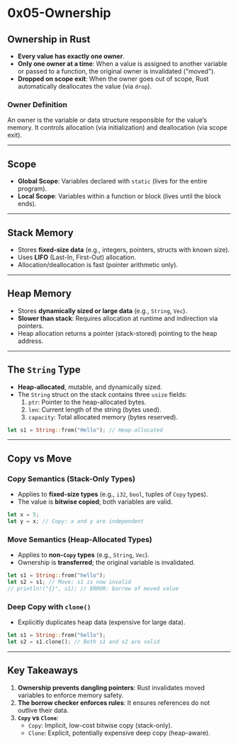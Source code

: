 # 0x05-Ownership

## Ownership in Rust
- **Every value has exactly one owner**.
- **Only one owner at a time**: When a value is assigned to another variable or passed to a function, the original owner is invalidated ("moved").
- **Dropped on scope exit**: When the owner goes out of scope, Rust automatically deallocates the value (via `drop`).

### Owner Definition
An owner is the variable or data structure responsible for the value’s memory. It controls allocation (via initialization) and deallocation (via scope exit).

---

## Scope
- **Global Scope**: Variables declared with `static` (lives for the entire program).
- **Local Scope**: Variables within a function or block (lives until the block ends).

---

## Stack Memory
- Stores **fixed-size data** (e.g., integers, pointers, structs with known size).
- Uses **LIFO** (Last-In, First-Out) allocation.
- Allocation/deallocation is fast (pointer arithmetic only).

---

## Heap Memory
- Stores **dynamically sized or large data** (e.g., `String`, `Vec`).
- **Slower than stack**: Requires allocation at runtime and indirection via pointers.
- Heap allocation returns a pointer (stack-stored) pointing to the heap address.

---

## The `String` Type
- **Heap-allocated**, mutable, and dynamically sized.
- The `String` struct on the stack contains three `usize` fields:
  1. `ptr`: Pointer to the heap-allocated bytes.
  2. `len`: Current length of the string (bytes used).
  3. `capacity`: Total allocated memory (bytes reserved).

```rust
let s1 = String::from("Hello"); // Heap-allocated
```

---

## Copy vs Move
### Copy Semantics (Stack-Only Types)
- Applies to **fixed-size types** (e.g., `i32`, `bool`, tuples of `Copy` types).
- The value is **bitwise copied**; both variables are valid.
```rust
let x = 5;
let y = x; // Copy: x and y are independent
```

### Move Semantics (Heap-Allocated Types)
- Applies to **non-`Copy` types** (e.g., `String`, `Vec`).
- Ownership is **transferred**; the original variable is invalidated.
```rust
let s1 = String::from("hello");
let s2 = s1; // Move: s1 is now invalid
// println!("{}", s1); // ERROR: borrow of moved value
```

### Deep Copy with `clone()`
- Explicitly duplicates heap data (expensive for large data).
```rust
let s1 = String::from("hello");
let s2 = s1.clone(); // Both s1 and s2 are valid
```

---

## Key Takeaways
1. **Ownership prevents dangling pointers**: Rust invalidates moved variables to enforce memory safety.
2. **The borrow checker enforces rules**: It ensures references do not outlive their data.
3. **`Copy` vs `Clone`**:
   - `Copy`: Implicit, low-cost bitwise copy (stack-only).
   - `Clone`: Explicit, potentially expensive deep copy (heap-aware).
